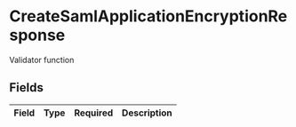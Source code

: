 # CreateSamlApplicationEncryptionResponse

Validator function


## Fields

| Field       | Type        | Required    | Description |
| ----------- | ----------- | ----------- | ----------- |